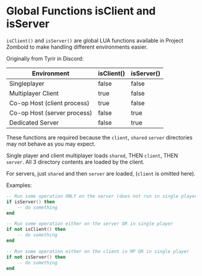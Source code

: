 # Global Functions isClient and isServer

`isClient()` and `isServer()` are global LUA functions available in Project Zomboid
to make handling different environments easier.

Originally from Tyrir in Discord:

| Environment                   | isClient() | isServer() |
|-------------------------------|------------|------------|
| Singleplayer                  | false      | false      |
| Multiplayer Client            | true       | false      |
| Co-op Host (client process)   | true       | false      |
| Co-op Host (server process)   | false      | true       |
| Dedicated Server              | false      | true       |

These functions are required because the `client`, `shared` `server` directories may not behave as you may expect.

Single player and client multiplayer loads `shared`, THEN `client`, THEN `server`.
All 3 directory contents are loaded by the client.

For servers, just `shared` and then `server` are loaded, (`client` is omitted here).

Examples:

```lua
-- Run some operation ONLY on the server (does not run in single player)
if isServer() then
    -- do something
end

-- Run some operation either on the server OR in single player
if not isClient() then
    -- do something
end

-- Run some operation either on the client in MP OR in single player
if not isServer() then
    -- do something
end
```
